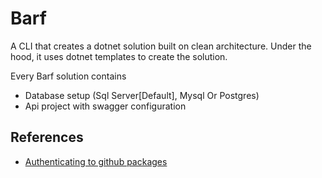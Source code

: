 # Barf

A CLI that creates a dotnet solution built on clean architecture.
Under the hood, it uses dotnet templates to create the solution.

Every Barf solution contains

* Database setup (Sql Server[Default], Mysql Or Postgres)
* Api project with swagger configuration

## References

* [Authenticating to github packages](https://docs.github.com/en/packages/working-with-a-github-packages-registry/working-with-the-nuget-registry#authenticating-to-github-packages)
